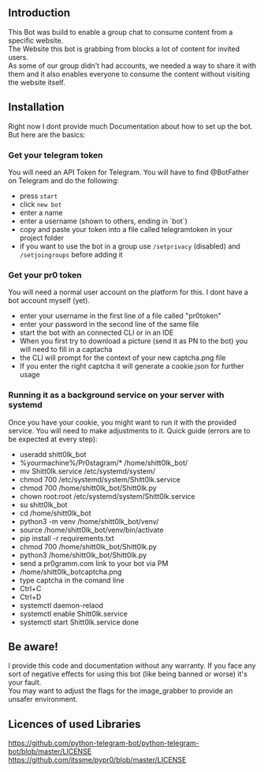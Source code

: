 ## Introduction ##
This Bot was build to enable a group chat to consume content from a specific website.<br />
The Website this bot is grabbing from blocks a lot of content for invited users.<br />
As some of our group didn't had accounts, we needed a way to share it with them and it also enables everyone to consume the content without visiting the website itself.


## Installation ##
Right now I dont provide much Documentation about how to set up the bot. But here are the basics:

### Get your telegram token ###
You will need an API Token for Telegram. You will have to find @BotFather on Telegram and do the following:
* press ``start``
* click ``new bot``
* enter a name
* enter a username (shown to others, ending in \`bot\`)
* copy and paste your token into a file called telegramtoken in your project folder
* if you want to use the bot in a group use ``/setprivacy`` (disabled) and ``/setjoingroups`` before adding it

### Get your pr0 token ###
You will need a normal user account on the platform for this. I dont have a bot account myself (yet).
* enter your username in the first line of a file called "pr0token"
* enter your password in the second line of the same file
* start the bot with an connected CLI or in an IDE
* When you first try to download a picture (send it as PN to the bot) you will need to fill in a captacha
* the CLI will prompt for the context of your new captcha.png file
* If you enter the right captcha it will generate a cookie.json for further usage

### Running it as a background service on your server with systemd ###
Once you have your cookie, you might want to run it with the provided service. You will need to make adjustments to it.
Quick guide (errors are to be expected at every step):
* useradd shitt0lk_bot
* <ftp> %yourmachine%/Pr0stagram/* /home/shitt0lk_bot/
* mv Shitt0lk.service /etc/systemd/system/
* chmod 700 /etc/systemd/system/Shitt0lk.service
* chmod 700 /home/shitt0lk_bot/Shitt0lk.py
* chown root:root /etc/systemd/system/Shitt0lk.service
* su shitt0lk_bot
* cd /home/shitt0lk_bot
* python3 -m venv /home/shitt0lk_bot/venv/
* source /home/shitt0lk_bot/venv/bin/activate
* pip install -r requirements.txt
* chmod 700 /home/shitt0lk_bot/Shitt0lk.py
* python3 /home/shitt0lk_bot/Shitt0lk.py
* send a pr0gramm.com link to your bot via PM
* <ftp get> /home/shitt0lk_botcaptcha.png
* type captcha in the comand line
* Ctrl+C
* Ctrl+D
* systemctl daemon-relaod
* systemctl enable Shitt0lk.service
* systemctl start Shitt0lk.service
done

## Be aware! ##
I provide this code and documentation without any warranty.
If you face any sort of negative effects for using this bot (like being banned or worse) it's your fault.<br />
You may want to adjust the flags for the image_grabber to provide an unsafer environment.


## Licences of used Libraries ##
https://github.com/python-telegram-bot/python-telegram-bot/blob/master/LICENSE <br />
https://github.com/itssme/pypr0/blob/master/LICENSE <br />